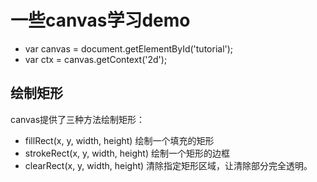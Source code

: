 一些canvas学习demo
==
* var canvas = document.getElementById('tutorial');
* var ctx = canvas.getContext('2d');
## 绘制矩形
canvas提供了三种方法绘制矩形：

* fillRect(x, y, width, height) 绘制一个填充的矩形
* strokeRect(x, y, width, height) 绘制一个矩形的边框
* clearRect(x, y, width, height) 清除指定矩形区域，让清除部分完全透明。